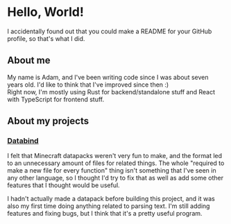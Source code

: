 # Hello, World!

I accidentally found out that you could make a README for your GitHub profile,
so that's what I did.

## About me

My name is Adam, and I've been writing code since I was about seven years old.
I'd like to think that I've improved since then :)\
Right now, I'm mostly using Rust for backend/standalone stuff and React with
TypeScript for frontend stuff.

## About my projects

### [Databind](https://github.com/MysteryBlokHed/databind)

I felt that Minecraft datapacks weren't very fun to make, and the format
led to an unnecessary amount of files for related things. The whole "required
to make a new file for every function" thing isn't something that I've seen in
any other language, so I thought I'd try to fix that as well as add some other
features that I thought would be useful.

I hadn't actually made a datapack before building this project, and it was also
my first time doing anything related to parsing text. I'm still adding features
and fixing bugs, but I think that it's a pretty useful program.
